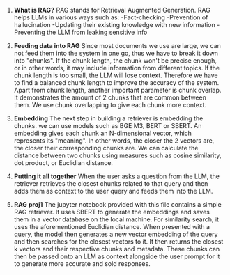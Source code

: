 1. **What is RAG?**
RAG stands for Retrieval Augmented Generation. RAG helps LLMs in various ways such as:
-Fact-checking
-Prevention of hallucination
-Updating their existing knowledge with new information
-Preventing the LLM from leaking sensitive info

3. **Feeding data into RAG**
Since most documents we use are large, we can not feed them into the system in one go, thus we have to break it down into "chunks".
If the chunk length, the chunk won't be precise enough, or in other words, it may include information from different topics.
If the chunk length is too small, the LLM will lose context.
Therefore we have to find a balanced chunk length to improve the accuracy of the system.
Apart from chunk length, another important parameter is chunk overlap. It demonstrates the amount of 2 chunks that are common between them.
We use chunk overlapping to give each chunk more context.

4. **Embedding**
The next step in building a retriever is embedding the chunks. we can use models such as BGE M3, BERT or SBERT.
An embedding gives each chunk an N-dimensional vector, which represents its "meaning". In other words, the closer the 2 vectors are, the closer their
corresponding chunks are.
We can calculate the distance between two chunks using measures such as cosine similarity, dot product, or Euclidian distance.

5. **Putting it all together**
When the user asks a question from the LLM, the retriever retrieves the closest chunks related to that query and then adds them as context to the user query 
and feeds them into the LLM.

6. **RAG proj1**
The jupyter notebook provided with this file contains a simple RAG retriever. It uses SBERT to generate the embeddings and saves them in a vector database on 
the local machine. For similarity search, it uses the aforementioned Euclidian distance. When presented with a query, the model then generates a new vector embedding of the query
and then searches for the closest vectors to it. It then returns the closest k vectors and their respective chunks and metadata. These chunks can then be passed onto an LLM as context alongside
the user prompt for it to generate more accurate and sold responses.
